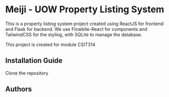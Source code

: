# Meiji - UOW Property Listing System 
This is a property listing system project created using ReactJS for frontend and Flask for backend. We use Flowbite-React for components and TailwindCSS for the styling, with SQLite to manage the database. 

This project is created for module CSIT314

## Installation Guide

Clone the repository

## Authors 
